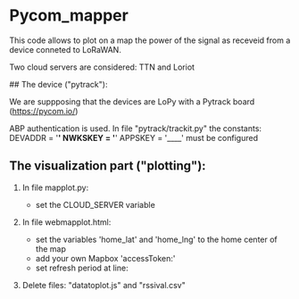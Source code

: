 # Pycom_mapper

This code allows to plot on a map the power of the signal as receveid from a device conneted to LoRaWAN.

Two cloud servers are considered: TTN and Loriot


## The device ("pytrack"):

We are suppposing that the devices are LoPy with a Pytrack board (https://pycom.io/)

ABP authentication is used. In file "pytrack/trackit.py" the constants:
DEVADDR = '____'
NWKSKEY = '____'
APPSKEY = '____'
must be configured



## The visualization part ("plotting"):

1) In file mapplot.py:
	- set the CLOUD_SERVER variable

2) In file webmapplot.html:
	- set the variables 'home_lat' and 'home_lng' to the home center of the map
	- add your own Mapbox 'accessToken:'
	- set refresh period at line: 	<meta http-equiv="refresh" content="5">

3) Delete  files: "datatoplot.js" and "rssival.csv"